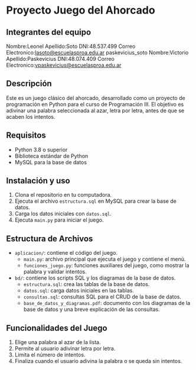 
# Proyecto Juego del Ahorcado

## Integrantes del equipo
Nombre:Leonel 
Apellido:Soto
DNI:48.537.499
Correo Electronico:lasoto@escuelasproa.edu.ar
paskevicius_soto
Nombre:Victorio 
Apellido:Paskevicius
DNI:48.074.409
Correo Electronico:vpaskevicius@escuelasproa.edu.ar

## Descripción
Este es un juego clásico del ahorcado, desarrollado como un proyecto de programación en Python para el curso de Programación III. El objetivo es adivinar una palabra seleccionada al azar, letra por letra, antes de que se acaben los intentos.

## Requisitos
- Python 3.8 o superior
- Biblioteca estándar de Python
- MySQL para la base de datos

## Instalación y uso
1. Clona el repositorio en tu computadora.
2. Ejecuta el archivo `estructura.sql` en MySQL para crear la base de datos.
3. Carga los datos iniciales con `datos.sql`.
4. Ejecuta `main.py` para iniciar el juego.

## Estructura de Archivos
- `aplicacion/`: contiene el código del juego.
  - `main.py`: archivo principal que ejecuta el juego y contiene el menú.
  - `funciones_juego.py`: funciones auxiliares del juego, como mostrar la palabra y validar intentos.
- `bd/`: contiene los scripts SQL y los diagramas de la base de datos.
  - `estructura.sql`: crea las tablas de la base de datos.
  - `datos.sql`: carga datos iniciales en las tablas.
  - `consultas.sql`: consultas SQL para el CRUD de la base de datos.
  - `base_de_datos_y_diagramas.pdf`: documento con los diagramas de la base de datos y una breve explicación de las consultas.

## Funcionalidades del Juego
1. Elige una palabra al azar de la lista.
2. Permite al usuario adivinar letra por letra.
3. Limita el número de intentos.
4. Finaliza cuando el usuario adivina la palabra o se queda sin intentos.

